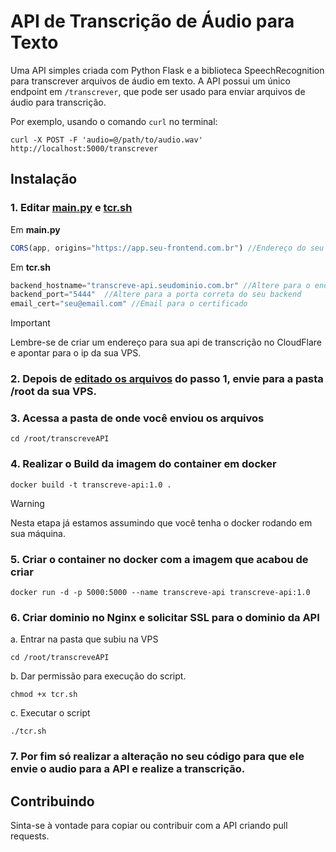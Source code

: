 # API de Transcrição de Áudio para Texto
Uma API simples criada com Python Flask e a biblioteca SpeechRecognition para transcrever arquivos de áudio em texto. A API possui um único endpoint em `/transcrever`, que pode ser usado para enviar arquivos de áudio para transcrição.

Por exemplo, usando o comando `curl` no terminal:

```
curl -X POST -F 'audio=@/path/to/audio.wav' http://localhost:5000/transcrever
```


## Instalação

### 1. Editar [main.py](https://github.com/murjunior/transcreveAPI/blob/master/main.py) e [tcr.sh](https://github.com/murjunior/transcreveAPI/blob/master/tcr.sh)

Em **main.py**
```js
CORS(app, origins="https://app.seu-frontend.com.br") //Endereço do seu frontend
```

Em **tcr.sh**
```js
backend_hostname="transcreve-api.seudominio.com.br" //Altere para o endereço que será sua API de transcrição
backend_port="5444"  //Altere para a porta correta do seu backend
email_cert="seu@email.com" //Email para o certificado
```

> [!IMPORTANT]
> Lembre-se de criar um endereço para sua api de transcrição no CloudFlare e apontar para o ip da sua VPS.

### 2. Depois de <ins>editado os arquivos</ins> do passo 1, envie para a pasta /root da sua VPS.

### 3. Acessa a pasta de onde você enviou os arquivos
```
cd /root/transcreveAPI
```

### 4. Realizar o Build da imagem do container em docker
```
docker build -t transcreve-api:1.0 .
```
> [!WARNING]
> Nesta etapa já estamos assumindo que você tenha o docker rodando em sua máquina.

### 5. Criar o container no docker com a imagem que acabou de criar
```
docker run -d -p 5000:5000 --name transcreve-api transcreve-api:1.0
```

### 6. Criar dominio no Nginx e solicitar SSL para o dominio da API

a. Entrar na pasta que subiu na VPS
```
cd /root/transcreveAPI
```
b. Dar permissão para execução do script.
```
chmod +x tcr.sh
```
c. Executar o script
```
./tcr.sh
```

### 7. Por fim só realizar a alteração no seu código para que ele envie o audio para a API e realize a transcrição.


## Contribuindo

Sinta-se à vontade para copiar ou contribuir com a API criando pull requests.

